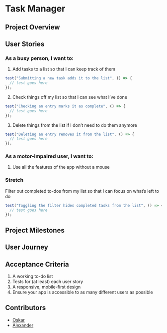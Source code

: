 # Task Manager

## Project Overview

## User Stories

### As a busy person, I want to:

1. Add tasks to a list so that I can keep track of them

```javaScript
test("Submitting a new task adds it to the list", () => {
  // test goes here
});
```

2. Check things off my list so that I can see what I’ve done

```javaScript
test("Checking an entry marks it as complete", () => {
  // test goes here
});
```

3. Delete things from the list if I don’t need to do them anymore

```javaScript
test("Deleting an entry removes it from the list", () => {
  // test goes here
});
```

### As a motor-impaired user, I want to:

1. Use all the features of the app without a mouse

### Stretch

Filter out completed to-dos from my list so that I can focus on what’s left to do

```javaScript
test("Toggling the filter hides completed tasks from the list", () => {
  // test goes here
});
```

## Project Milestones

## User Journey

## Acceptance Criteria

1. A working to-do list
2. Tests for (at least) each user story
3. A responsive, mobile-first design
4. Ensure your app is accessible to as many different users as possible

## Contributors

- [Oskar](https://github.com/oskarprzybylski23)
- [Alexander](https://github.com/AlexVOiceover)

